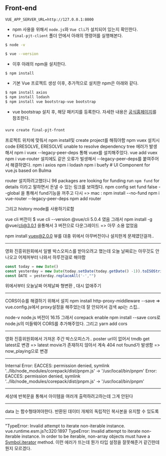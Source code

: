 ## Front-end

```
VUE_APP_SERVER_URL=http://127.0.0.1:8000
```

- npm 사용을 위해서 `node.js`와 `Vue Cli`가 설치되어 있는지 확인한다.
- `final-pjt-client` 폴더 안에서 아래의 명령어를 실행해본다.

```bash
$ node -v
```

```bash
$ vue --version
```

- 이후 아래의 npm을 설치한다.

```bash
$ npm install
```

- 기본 Vue 프로젝트 생성 이후, 추가적으로 설치한 npm은 아래와 같다.

```bash
$ npm install axios
$ npm install lodash
$ npm install vue bootstrap-vue bootstrap
```

- vue bootstrap 설치 후, 해당 패키지를 등록한다. 자세한 내용은 [공식홈페이지](https://bootstrap-vue.org/docs)를 참조한다.

### 
```bash
vure create final-pjt-front
```
프로젝트 위치에 맞춰서 npm install및 create project를 해줘야함 
npm vuex 설치시 
code ERESOLVE, ERESOLVE unable to resolve dependency tree 에러가 발생해서
npm i vuex --legacy-peer-deps 통해 vuex를 설치해주었다. 
vue add vuex
npm i vue-router 설치에도 같은 오류가 빌생해서 --legacy-peer-deps를 붙여주어서 해결하였다. 
npm i axios
npm i lodash
npm i buefy # UI Component for vue.js based on Bulma

router 설치하려고했더니 
96 packages are looking for funding
  run `npm fund` for details
이라고 말하면서 돈낼 수 있는 링크를 보여줬다.
npm config set fund false --global 을 통해서 fund기능을 꺼주고 다시 
=> mac : npm install --no-fund
npm i vue-router --legacy-peer-deps
npm add router 

그리고 history mode를 사용하기로함

vue cli 버전이 
$ vue cli --version
@vue/cli 5.0.4 였음
그래서 npm install -g @vue/cli@3.0.1 을통해서 3 버전으로 다운그레이드
=> 아무 소용 없었음

npm install vuex@2.0.0
뷰를 대충 위에서 아무버전이나 설치한게 문제였던걸까..


-------------------------


영화 진흥위원회에서 일별 박스오피스를 받아오려고 했는데
오늘 날짜로는 아무것도 안나오고 어제꺼부터 나와서 하루전걸로 해야함

```javascript
const today = new Date()
const yesterday = new Date(today.setDate(today.getDate() -1)).toISOString().split("T")[0]
const DATE = yesterday.replaceAll('-',"") 
```
위에서부터 오늘날짜 어제날짜 형변환 , 대시 없애주기 

-----------------------

CORS이슈를 해결하기 위해서 설치 
npm install http-proxy-middleware --save
=> vue.config.js에서 proxy설정을 해주었는데
잘 안되어서 검색 api는 스킵..

node-v 
node.js 버전이 16.15
그래서 corepack enable 
npm install --save cors로 
node.js의 미들웨어 CORS를 추가해주었다.
그리고 yarn add cors

--------------------


영화 진흥위원회에서 가져온 주간 박스오피스가.. poster url이 없어서
tmdb get latest로 변경
=> latest movie가 존재하지 않아서 계속 404 not found가 발생함
=> now_playing으로 변경 



-----
Internal Error: EACCES: permission denied, symlink '../lib/node_modules/corepack/dist/pnpm.js' -> '/usr/local/bin/pnpm'
Error: EACCES: permission denied, symlink '../lib/node_modules/corepack/dist/pnpm.js' -> '/usr/local/bin/pnpm'


-----
세상에 반복문을 통해서 아이템을 여러개 출력하려고하는데 그게 안된다 


-----
data 는 함수형태여야한다. 
반환된 데이터 개체의 독립적인 복사본을 유지할 수 있도록


-----
"TypeError: Invalid attempt to iterate non-iterable instance.
vue.runtime.esm.js?c320:1897 TypeError: Invalid attempt to iterate non-iterable instance.
In order to be iterable, non-array objects must have a [Symbol.iterator]() method.
이런 에러가 뜨는데 뭔가 타입 설정을 잘못해준거 같긴한데 뭔지 모르겠다. 